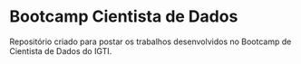 # Bootcamp Cientista de Dados 
Repositório criado para postar os trabalhos desenvolvidos no Bootcamp de Cientista de Dados do IGTI.


